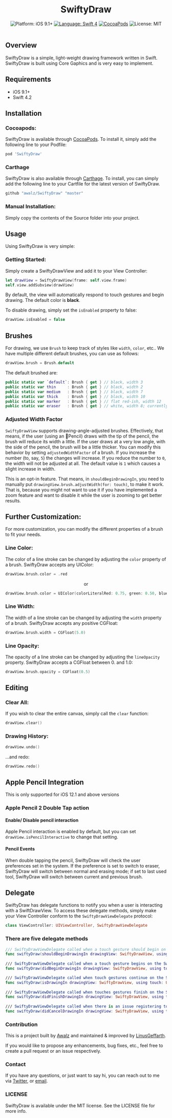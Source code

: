 <h1 align="center">SwiftyDraw</h1>

<p align="center">
    <img src="https://img.shields.io/badge/platform-iOS%209%2B-blue.svg?style=flat" alt="Platform: iOS 9.1+"/>
    <a href="https://developer.apple.com/swift"><img src="https://img.shields.io/badge/language-swift%204-4BC51D.svg?style=flat" alt="Language: Swift 4" /></a>
    <a href="https://cocoapods.org/pods/SwiftyDraw"><img src="https://img.shields.io/cocoapods/v/SwiftyDraw.svg?style=flat" alt="CocoaPods" /></a>
    <img src="http://img.shields.io/badge/license-MIT-lightgrey.svg?style=flat" alt="License: MIT" /> <br><br>
</p>


## Overview

SwiftyDraw is a simple, light-weight drawing framework written in Swift. SwiftyDraw is built using Core Gaphics and is very easy to implement.

## Requirements
* iOS 9.1+
* Swift 4.2

## Installation

### Cocoapods:

SwiftyDraw is available through [CocoaPods](http://cocoapods.org). To install
it, simply add the following line to your Podfile:

```ruby
pod 'SwiftyDraw'
```

### Carthage

SwiftyDraw is also available through [Carthage](https://github.com/Carthage/Carthage/blob/master/README.md). To install,
you can simply add the following line to your Cartfile for the latest version of SwiftyDraw.

```ruby
github "awalz/SwiftyDraw" "master"
```

### Manual Installation:

Simply copy the contents of the Source folder into your project.

## Usage

Using SwiftyDraw is very simple:

### Getting Started:

Simply create a SwiftyDrawView and add it to your View Controller:

```swift
let drawView = SwiftyDrawView(frame: self.view.frame)
self.view.addSubview(drawView)
```
    
By default, the view will automatically respond to touch gestures and begin drawing. The default color is **black**.

To disable drawing, simply set the `isEnabled` property to false:

```swift
drawView.isEnabled = false
```

## Brushes

For drawing, we use `Brush` to keep track of styles like `width`, `color`, etc.. We have multiple different default brushes, you can use as follows:

```swift
drawView.brush = Brush.default
```

The default brushed are:

```swift
public static var `default`: Brush { get } // black, width 3
public static var thin     : Brush { get } // black, width 2
public static var medium   : Brush { get } // black, width 7
public static var thick    : Brush { get } // black, width 10
public static var marker   : Brush { get } // flat red-ish, width 12
public static var eraser   : Brush { get } // white, width 8; currently this fakes an eraser by using the canvas' background color to draw
```

### Adjusted Width Factor

`SwiftyDrawView` supports drawing-angle-adjusted brushes. Effectively, that means, if the user (using an Pencil) draws with the tip of the pencil, the brush will reduce its width a little. If the user draws at a very low angle, with the side of the pencil, the brush will be a little thicker.
You can modify this behavior by setting `adjustedWidthFactor` of a brush. If you increase the number (to, say, `5`) the changes will increase. If you reduce the number to `0`, the width will not be adjusted at all.
The default value is `1` which causes a slight increase in width.

This is an opt-in feature. That means, in `shouldBeginDrawingIn`, you need to manually put `drawingView.brush.adjustWidth(for: touch)`, to make it work.
That is, because you might not want to use it if you have implemented a zoom feature and want to disable it while the user is zooming to get better results.

## Further Customization:

For more customization, you can modify the different properties of a brush to fit your needs.

### Line Color:

The color of a line stroke can be changed by adjusting the `color` property of a brush. SwiftyDraw accepts any UIColor:

```swift
drawView.brush.color = .red
```
    
<p align="center">
  or
</p>

```swift
drawView.brush.color = UIColor(colorLiteralRed: 0.75, green: 0.50, blue: 0.88, alpha: 1.0)
```    
### Line Width:

The width of a line stroke can be changed by adjusting the `width` property of a brush. SwiftyDraw accepts any positive CGFloat:

```swift
drawView.brush.width = CGFloat(5.0)
```

### Line Opacity:

The opacity of a line stroke can be changed by adjusting the `lineOpacity` property. SwiftyDraw accepts a CGFloat between 0. and 1.0:

```swift
drawView.brush.opacity = CGFloat(0.5)
```
    
## Editing

### Clear All:

If you wish to clear the entire canvas, simply call the `clear` function:

```swift
drawView.clear()
``` 

### Drawing History:

```swift
drawView.undo()
``` 

...and redo:

```swift
drawView.redo()
``` 
    

## Apple Pencil Integration
This is only supported for iOS 12.1 and above versions

### Apple Pencil 2 Double Tap action
#### Enable/ Disable pencil interaction
Apple Pencil interaction is enabled by default, but you can set `drawView.isPencilInteractive` to change that setting.
#### Pencil Events
When double tapping the pencil, SwiftyDraw will check the user preferences set in the system. If the preference is set to switch to eraser, SwiftyDraw will switch between normal and erasing mode; if set to last used tool, SwiftyDraw will switch between current and previous brush.

## Delegate

SwiftyDraw has delegate functions to notify you when a user is interacting with a SwiftDrawView. To access these delegate methods, simply make your View Controller conform to the `SwiftyDrawViewDelegate` protocol:

```swift
class ViewController: UIViewController, SwiftyDrawViewDelegate
```

### There are five delegate methods

```swift
/// SwiftyDrawViewDelegate called when a touch gesture should begin on the SwiftyDrawView using given touch type
func swiftyDraw(shouldBeginDrawingIn drawingView: SwiftyDrawView, using touch: UITouch) -> Bool
    
/// SwiftyDrawViewDelegate called when a touch gesture begins on the SwiftyDrawView.
func swiftyDraw(didBeginDrawingIn drawingView: SwiftyDrawView, using touch: UITouch)

/// SwiftyDrawViewDelegate called when touch gestures continue on the SwiftyDrawView.
func swiftyDraw(isDrawingIn drawingView: SwiftyDrawView, using touch: UITouch)
    
/// SwiftyDrawViewDelegate called when touches gestures finish on the SwiftyDrawView.
func swiftyDraw(didFinishDrawingIn drawingView: SwiftyDrawView, using touch: UITouch)
    
/// SwiftyDrawViewDelegate called when there is an issue registering touch gestures on the  SwiftyDrawView.
func swiftyDraw(didCancelDrawingIn drawingView: SwiftyDrawView, using touch: UITouch)
```
 
### Contribution

This is a project built by [Awalz](https://github.com/Awalz) and maintained & improved by [LinusGeffarth](https://github.com/LinusGeffarth).

If you would like to propose any enhancements, bug fixes, etc., feel free to create a pull request or an issue respectively.

### Contact

If you have any questions, or just want to say hi, you can reach out to me via [Twitter](https://twitter.com/linusgeffarth), or [email](mailto:linus@geffarth.com).

### LICENSE

SwiftyDraw is available under the MIT license. See the LICENSE file for more info.